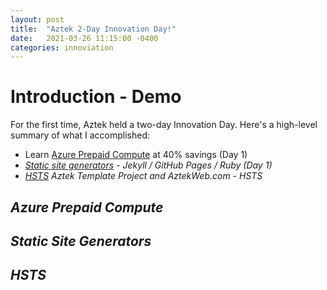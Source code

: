 ```yaml
---
layout: post
title:  "Aztek 2-Day Innovation Day!"
date:   2021-03-26 11:15:00 -0400
categories: innoviation
---
```

# Introduction - Demo
For the first time, Aztek held a two-day Innovation Day. Here's a high-level summary of what I accomplished:
- <i class="icon-book"></i><i class="icon-check"></i> Learn [Azure Prepaid Compute](#azure-prepaid-compute) at 40% savings (Day 1)
- <i class="icon-hand-right"><i class="icon-check"></i> [Static site generators](#static-site-generators) - Jekyll / GitHub Pages / Ruby (Day 1)
- <i class="icon-hand-right"><i class="icon-check"></i> [HSTS](#hsts) Aztek Template Project and AztekWeb.com - HSTS

## Azure Prepaid Compute

## Static Site Generators

## HSTS


